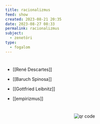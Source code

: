 ```yaml
---
title: racionalizmus
feed: show
created: 2023-08-21 20:35
date: 2023-08-27 08:33
permalink: racionalizmus
subject:
  - zenetöri
type:
  - fogalom
---
```

#

- [[René Descartes]]
- [[Baruch Spinosa]]
- [[Gottfried Leibnitz]]

- [[empirizmus]]



#
<p style="text-align: center;"><img src="https://chart.googleapis.com/chart?cht=qr&chl=https://notes.andrasdenes.com/racionalizmus&chs=180x180&choe=UTF-8&chld=L|2" alt="qr code"></p>

